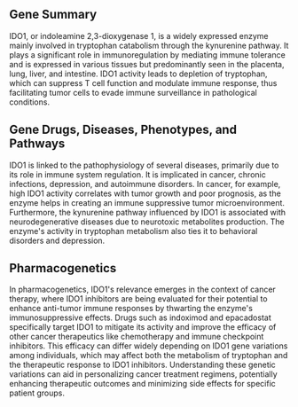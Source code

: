 ## Gene Summary
IDO1, or indoleamine 2,3-dioxygenase 1, is a widely expressed enzyme mainly involved in tryptophan catabolism through the kynurenine pathway. It plays a significant role in immunoregulation by mediating immune tolerance and is expressed in various tissues but predominantly seen in the placenta, lung, liver, and intestine. IDO1 activity leads to depletion of tryptophan, which can suppress T cell function and modulate immune response, thus facilitating tumor cells to evade immune surveillance in pathological conditions.

## Gene Drugs, Diseases, Phenotypes, and Pathways
IDO1 is linked to the pathophysiology of several diseases, primarily due to its role in immune system regulation. It is implicated in cancer, chronic infections, depression, and autoimmune disorders. In cancer, for example, high IDO1 activity correlates with tumor growth and poor prognosis, as the enzyme helps in creating an immune suppressive tumor microenvironment. Furthermore, the kynurenine pathway influenced by IDO1 is associated with neurodegenerative diseases due to neurotoxic metabolites production. The enzyme's activity in tryptophan metabolism also ties it to behavioral disorders and depression.

## Pharmacogenetics
In pharmacogenetics, IDO1's relevance emerges in the context of cancer therapy, where IDO1 inhibitors are being evaluated for their potential to enhance anti-tumor immune responses by thwarting the enzyme's immunosuppressive effects. Drugs such as indoximod and epacadostat specifically target IDO1 to mitigate its activity and improve the efficacy of other cancer therapeutics like chemotherapy and immune checkpoint inhibitors. This efficacy can differ widely depending on IDO1 gene variations among individuals, which may affect both the metabolism of tryptophan and the therapeutic response to IDO1 inhibitors. Understanding these genetic variations can aid in personalizing cancer treatment regimens, potentially enhancing therapeutic outcomes and minimizing side effects for specific patient groups.